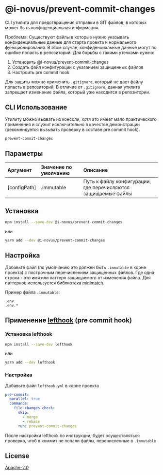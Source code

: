 # @i-novus/prevent-commit-changes

CLI утилита для предотвращения отправки в GIT файлов, в которых может быть конфиденциальная информация.

Проблема: Существуют файлы в которые нужно указывать конфиденциальные данные для старта проекта и нормального функционирования.
В этом случае, конфиденциальные данные могут по ошибке попасть в репозиторий.
Для борьбы с такими утечками нужно:
1. Установить @i-novus/prevent-commit-changes
2. Создать файл конфигурации с указанием защищенных файлов
3. Настроить pre commit hook

Для защиты можно применить `.gitignore`, который не дает файлу попасть в репозиторий.
В отличие от `.gitignore`, данная утилита запрещает изменение файла, который уже находится в репозитории.


## CLI Использование

Утилиту можно вызвать из консоли, хотя это имеет мало практического применения и служит исключительно в качестве демонстрации
(рекомендуется вызывать проверку в составе pre commit hook).

```bash
prevent-commit-changes
```

## Параметры

| Аргумент     | Значение по умолчанию | Описание                                                      |
|:-------------|:----------------------|:--------------------------------------------------------------|
| [configPath] | .immutable            | Путь к файлу конфигурации, где перечисляются защищаемые файлы |


## Установка

```bash
npm install --save-dev @i-novus/prevent-commit-changes
```

или

```bash
yarn add --dev @i-novus/prevent-commit-changes
```

## Настройка

Добавьте файл (по умолчанию это должен быть `.immutable` в корне проекта) с построчным перечислением защищенных файлов.
Где одна строка - это имя или паттерн защищаемого от изменения файла.
Для паттернов используется библиотека [minimatch](https://www.npmjs.com/package/minimatch).

Пример файла `.immutable`:
```.gitignore
.env
.env.*
```


## Применение [lefthook](https://www.npmjs.com/package/@evilmartians/lefthook) (pre commit hook)

### Установка lefthook

```bash
npm install --save-dev lefthook
```

или

```bash
yarn add --dev lefthook
```

### Настройка

Добавьте файл `lefthook.yml` в корне проекта

```yaml
pre-commit:
  parallel: true
  commands:
    file-changes-check:
      skip:
        - merge
        - rebase
      run: prevent-commit-changes


```

После настройки lefthook по инструкции, будет осуществляться проверка, чтоб в коммит не попали файлы, перечисленные в `.immutable`


## License

[Apache-2.0](./LICENSE)

